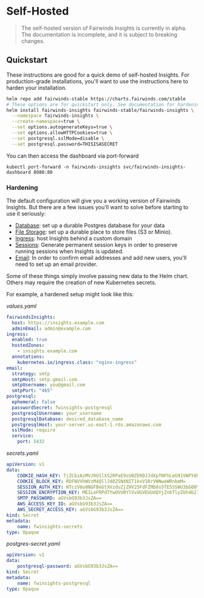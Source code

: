 # Self-Hosted

> The self-hosted version of Fairwinds Insights is currently in alpha.
> The documentation is incomplete, and it is subject to breaking changes.

## Quickstart
These instructions are good for a quick demo of self-hosted Insights. For production-grade
installations, you'll want to use the instructions here to harden your installation.

```bash
helm repo add fairwinds-stable https://charts.fairwinds.com/stable
# These options are for quickstart only. See documentation for hardening tips
helm install fairwinds-insights fairwinds-stable/fairwinds-insights \
  --namespace fairwinds-insights \
  --create-namespace=true \
  --set options.autogenerateKeys=true \
  --set options.allowHTTPCookies=true \
  --set postgresql.sslMode=disable \
  --set postgresql.password=THISISASECRET
```

You can then access the dashboard via port-forward
```
kubectl port-forward -n fairwinds-insights svc/fairwinds-insights-dashboard 8080:80
```

### Hardening
The default configuration will give you a working version of Fairwinds Insights.
But there are a few issues you'll want to solve before starting to use it seriously:
* [Database](database): set up a durable Postgres database for your data
* [File Storage](file-storage): set up a durable place to store files (S3 or Minio).
* [Ingress](ingress): host Insights behind a custom domain
* [Sessions](sessions): Generate permanent session keys in order to preserve running sessions when Insights is updated.
* [Email](email): In order to confirm email addresses and add new users, you'll need to set up an email provider.

Some of these things simply involve passing new data to the Helm chart. Others
may require the creation of new Kubernetes secrets.

For example, a hardened setup might look like this:

_values.yaml_
```yaml
fairwindsInsights:
  host: https://insights.example.com
  adminEmail: admin@example.com
ingress:
  enabled: true
  hostedZones:
    - insights.example.com
  annotations:
    kubernetes.io/ingress.class: "nginx-ingress"
email:
  strategy: smtp
  smtpHost: smtp.gmail.com
  smtpUsername: you@gmail.com
  smtpPort: "465"
postgresql:
  ephemeral: false
  passwordSecret: fwinsights-postgresql
  postgresqlUsername: your_username
  postgresqlDatabase: desired_database_name
  postgresqlHost: your-server.us-east-1.rds.amazonaws.com
  sslMode: require
  service:
    port: 5432
```

_secrets.yaml_
```yaml
apiVersion: v1
data:
    COOKIE_HASH_KEY: TjZCbzAzMVJ0U1lXS2RPaE9sU0ZERDJJdXpTNFhLeG91VWFYdU9DcU9kTkpmenlFNWFsT29sajZ3VGpNbjNSSA==
    COOKIE_BLOCK_KEY: RDFNVVhWVzM4QllJd0Z5NXNIT1kxV1RrVWNweWRnbmM=
    SESSION_AUTH_KEY: NTczV0o0NGFBeGtXVzduZjZHV25FdFZMb0s5TE5SSWU3bG00YkNtaE93bHZUVW1VSXZUYW9ya2UzdHE2eFZXSA==
    SESSION_ENCRYPTION_KEY: ME1LeFRPdTYwOVU0YlVvUGVEUUdQYjZnbTlyZUh4b2I=
    SMTP_PASSWORD: aGVsbG93b3JsZA==
    AWS_ACCESS_KEY_ID: aGVsbG93b3JsZA==
    AWS_SECRET_ACCESS_KEY: aGVsbG93b3JsZA==
kind: Secret
metadata:
    name: fwinsights-secrets
type: Opaque
```

_postgres-secret.yaml_
```yaml
apiVersion: v1
data:
    postgresql-password: aGVsbG93b3JsZA==
kind: Secret
metadata:
    name: fwinsights-postgresql
type: Opaque
```


